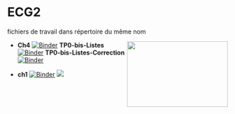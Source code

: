 # ECG2

fichiers de travail dans répertoire du même nom


<img src="https://drive.google.com/uc?id=12Wo3LubGGT4qOvYFAuLP4CyCuwjKNVuk" width="230" height="150" align = "right"/>

<p></p>
<p></p>
<p></p>
<p></p>


* **Ch4**
 [![Binder](https://mybinder.org/badge_logo.svg)](https://mybinder.org/v2/gh/othoni-hub/ECG1/HEAD?filepath=TP0_Remise_en_route_Python.ipynb) 
 **TP0-bis-Listes**
 [![Binder](https://mybinder.org/badge_logo.svg)](https://mybinder.org/v2/gh/othoni-hub/ECG1/HEAD?filepath=EC1_TP0_bis_Listes.ipynb) 
 **TP0-bis-Listes-Correction**
 [![Binder](https://mybinder.org/badge_logo.svg)](https://mybinder.org/v2/gh/othoni-hub/ECG1/HEAD?filepath=EC1_TP0_bis_Listes_Corriges.ipynb)


* **ch1**
 [![Binder](https://mybinder.org/badge_logo.svg)](https://mybinder.org/v2/gh/othoni-hub/ECG1/HEAD?filepath=Ch1_Notebook.ipynb)
[<img src="https://deepnote.com/buttons/launch-in-deepnote-small.svg">](https://deepnote.com/launch?name=Ch1_Notebook&url=https://github.com/othoni-hub/ECG1/blob/main/Ch1_Notebook.ipynb)

 

